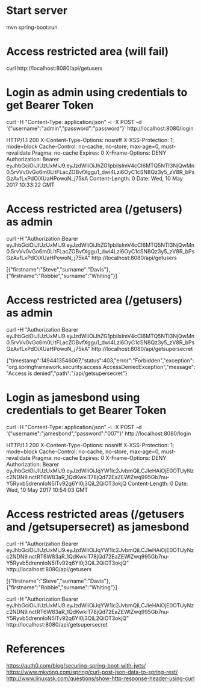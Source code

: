 Start server
============

mvn spring-boot:run

Access restricted area (will fail)
==================================

curl http://localhost:8080/api/getusers

Login as admin using credentials to get Bearer Token
====================================================

curl -H "Content-Type: application/json" -i -X POST -d '{"username":"admin","password":"password"}' http://localhost:8080/login

HTTP/1.1 200
X-Content-Type-Options: nosniff
X-XSS-Protection: 1; mode=block
Cache-Control: no-cache, no-store, max-age=0, must-revalidate
Pragma: no-cache
Expires: 0
X-Frame-Options: DENY
Authorization: Bearer eyJhbGciOiJIUzUxMiJ9.eyJzdWIiOiJhZG1pbiIsImV4cCI6MTQ5NTI3NjQwMn0.5rvVv0vGo6m0LltFLacZOBvfXggu1_dwi4Lzi6OyC1cSN8Qz3y5_zV8R_bPsGzAvfLxPdOiXUaHPowoN_j75kA
Content-Length: 0
Date: Wed, 10 May 2017 10:33:22 GMT

Access restricted area (/getusers) as admin
===========================================

curl -H "Authorization:Bearer eyJhbGciOiJIUzUxMiJ9.eyJzdWIiOiJhZG1pbiIsImV4cCI6MTQ5NTI3NjQwMn0.5rvVv0vGo6m0LltFLacZOBvfXggu1_dwi4Lzi6OyC1cSN8Qz3y5_zV8R_bPsGzAvfLxPdOiXUaHPowoN_j75kA" http://localhost:8080/api/getusers

[{"firstname":"Steve","surname":"Davis"},{"firstname":"Robbie","surname":"Whiting"}]

Access restricted area (/getusers) as admin
===========================================

curl -H "Authorization:Bearer eyJhbGciOiJIUzUxMiJ9.eyJzdWIiOiJhZG1pbiIsImV4cCI6MTQ5NTI3NjQwMn0.5rvVv0vGo6m0LltFLacZOBvfXggu1_dwi4Lzi6OyC1cSN8Qz3y5_zV8R_bPsGzAvfLxPdOiXUaHPowoN_j75kA" http://localhost:8080/api/getsupersecret

{"timestamp":1494413546067,"status":403,"error":"Forbidden","exception":"org.springframework.security.access.AccessDeniedException","message":"Access is denied","path":"/api/getsupersecret"}

Login as jamesbond using credentials to get Bearer Token
========================================================

curl -H "Content-Type: application/json" -i -X POST -d '{"username":"jamesbond","password":"007"}' http://localhost:8080/login

HTTP/1.1 200
X-Content-Type-Options: nosniff
X-XSS-Protection: 1; mode=block
Cache-Control: no-cache, no-store, max-age=0, must-revalidate
Pragma: no-cache
Expires: 0
X-Frame-Options: DENY
Authorization: Bearer eyJhbGciOiJIUzUxMiJ9.eyJzdWIiOiJqYW1lc2JvbmQiLCJleHAiOjE0OTUyNzc2NDN9.nctRT6W83aR_1QdKwkiT78jQd72EaZEWlZwq995Gb7nu-Y5Ryvb5drennloN5lTv92q6YI0j3QiL2QiOT3okjQ
Content-Length: 0
Date: Wed, 10 May 2017 10:54:03 GMT

Access restricted areas (/getusers and /getsupersecret) as jamesbond
====================================================================

curl -H "Authorization:Bearer eyJhbGciOiJIUzUxMiJ9.eyJzdWIiOiJqYW1lc2JvbmQiLCJleHAiOjE0OTUyNzc2NDN9.nctRT6W83aR_1QdKwkiT78jQd72EaZEWlZwq995Gb7nu-Y5Ryvb5drennloN5lTv92q6YI0j3QiL2QiOT3okjQ" http://localhost:8080/api/getusers

[{"firstname":"Steve","surname":"Davis"},{"firstname":"Robbie","surname":"Whiting"}]

curl -H "Authorization:Bearer eyJhbGciOiJIUzUxMiJ9.eyJzdWIiOiJqYW1lc2JvbmQiLCJleHAiOjE0OTUyNzc2NDN9.nctRT6W83aR_1QdKwkiT78jQd72EaZEWlZwq995Gb7nu-Y5Ryvb5drennloN5lTv92q6YI0j3QiL2QiOT3okjQ" http://localhost:8080/api/getsupersecret


References
==========

https://auth0.com/blog/securing-spring-boot-with-jwts/
https://www.mkyong.com/spring/curl-post-json-data-to-spring-rest/
http://www.linuxask.com/questions/show-http-response-header-using-curl